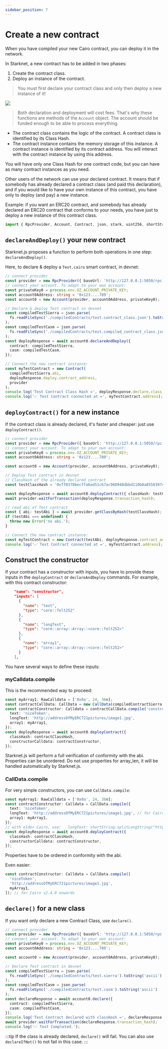 ```yaml
---
sidebar_position: 7
---
```


# Create a new contract

When you have compiled your new Cairo contract, you can deploy it in the network.

In Starknet, a new contract has to be added in two phases:

1. Create the contract class.
2. Deploy an instance of the contract.

> You must first declare your contract class and only then deploy a new instance of it!

![](./pictures/createContract.png)

> Both declaration and deployment will cost fees. That's why these functions are methods of the `Account` object. The account should be funded enough to be able to process everything.

- The contract class contains the logic of the contract. A contract class is identified by its Class Hash.
- The contract instance contains the memory storage of this instance. A contract instance is identified by its contract address. You will interact with the contract instance by using this address.

You will have only one Class Hash for one contract code, but you can have as many contract instances as you need.

Other users of the network can use your declared contract. It means that if somebody has already declared a contract class (and paid this declaration), and if you would like to have your own instance of this contract, you have only to deploy (and pay) a new instance.

Example: if you want an ERC20 contract, and somebody has already declared an ERC20 contract that conforms to your needs, you have just to deploy a new instance of this contract class.

```typescript
import { RpcProvider, Account, Contract, json, stark, uint256, shortString } from 'starknet';
```

## `declareAndDeploy()` your new contract

Starknet.js proposes a function to perform both operations in one step: `declareAndDeploy()`.

Here, to declare & deploy a `Test.cairo` smart contract, in devnet:

```typescript
// connect provider
const provider = new RpcProvider({ baseUrl: 'http://127.0.0.1:5050/rpc' });
// connect your account. To adapt to your own account:
const privateKey0 = process.env.OZ_ACCOUNT_PRIVATE_KEY;
const account0Address: string = '0x123....789';
const account0 = new Account(provider, account0Address, privateKey0);

// Declare & deploy Test contract in devnet
const compiledTestSierra = json.parse(
  fs.readFileSync('./compiledContracts/test.contract_class.json').toString('ascii')
);
const compiledTestCasm = json.parse(
  fs.readFileSync('./compiledContracts/test.compiled_contract_class.json').toString('ascii')
);
const deployResponse = await account0.declareAndDeploy({
  contract: compiledTestSierra,
  casm: compiledTestCasm,
});

// Connect the new contract instance:
const myTestContract = new Contract(
  compiledTestSierra.abi,
  deployResponse.deploy.contract_address,
  provider
);
console.log('Test Contract Class Hash =', deployResponse.declare.class_hash);
console.log('✅ Test Contract connected at =', myTestContract.address);
```

## `deployContract()` for a new instance

If the contract class is already declared, it's faster and cheaper: just use `deployContract()`.

```typescript
// connect provider
const provider = new RpcProvider({ baseUrl: 'http://127.0.0.1:5050/rpc' });
// connect your account. To adapt to your own account:
const privateKey0 = process.env.OZ_ACCOUNT_PRIVATE_KEY;
const account0Address: string = '0x123....789';

const account0 = new Account(provider, account0Address, privateKey0);

// Deploy Test contract in devnet
// ClassHash of the already declared contract
const testClassHash = '0xff0378becffa6ad51c67ac968948dbbd110b8a8550397cf17866afebc6c17d';

const deployResponse = await account0.deployContract({ classHash: testClassHash });
await provider.waitForTransaction(deployResponse.transaction_hash);

// read abi of Test contract
const { abi: testAbi } = await provider.getClassByHash(testClassHash);
if (testAbi === undefined) {
  throw new Error('no abi.');
}

// Connect the new contract instance:
const myTestContract = new Contract(testAbi, deployResponse.contract_address, provider);
console.log('✅ Test Contract connected at =', myTestContract.address);
```

## Construct the constructor

If your contract has a constructor with inputs, you have to provide these inputs in the `deployContract` or `declareAndDeploy` commands.
For example, with this contract constructor:

```json
    "name": "constructor",
    "inputs": [
      {
        "name": "text",
        "type": "core::felt252"
      },
      {
        "name": "longText",
        "type": "core::array::Array::<core::felt252>"
      },
      {
        "name": "array1",
        "type": "core::array::Array::<core::felt252>"
      }
    ],
```

You have several ways to define these inputs:

### myCalldata.compile

This is the recommended way to proceed:

```typescript
const myArray1: RawCalldata = ['0x0a', 24, 36n];
const contractCallData: CallData = new CallData(compiledContractSierra.abi);
const contractConstructor: Calldata = contractCallData.compile('constructor', {
  text: 'niceToken',
  longText: 'http://addressOfMyERC721pictures/image1.jpg',
  array1: myArray1,
});
const deployResponse = await account0.deployContract({
  classHash: contractClassHash,
  constructorCalldata: contractConstructor,
});
```

Starknet.js will perform a full verification of conformity with the abi. Properties can be unordered. Do not use properties for array_len, it will be handled automatically by Starknet.js.

### CallData.compile

For very simple constructors, you can use `CallData.compile`:

```typescript
const myArray1: RawCalldata = ['0x0a', 24, 36n];
const contractConstructor: Calldata = CallData.compile({
  text: 'niceToken',
  longText: 'http://addressOfMyERC721pictures/image1.jpg', // for Cairo v2.4.0 onwards
  array1: myArray1,
});
// with older Cairo, use:   longText: shortString.splitLongString("http://addressOfMyERC721pictures/image1.jpg"),
const deployResponse = await account0.deployContract({
  classHash: contractClassHash,
  constructorCalldata: contractConstructor,
});
```

Properties have to be ordered in conformity with the abi.

Even easier:

```typescript
const contractConstructor: Calldata = CallData.compile([
  'niceToken',
  'http://addressOfMyERC721pictures/image1.jpg',
  myArray1,
]); // for Cairo v2.4.0 onwards
```

## `declare()` for a new class

If you want only declare a new Contract Class, use `declare()`.

```typescript
// connect provider
const provider = new RpcProvider({ baseUrl: 'http://127.0.0.1:5050/rpc' });
// connect your account. To adapt to your own account:
const privateKey0 = process.env.OZ_ACCOUNT_PRIVATE_KEY;
const account0Address: string = '0x123....789';

const account0 = new Account(provider, account0Address, privateKey0);

// Declare Test contract in devnet
const compiledTestSierra = json.parse(
  fs.readFileSync('./compiledContracts/test.sierra').toString('ascii')
);
const compiledTestCasm = json.parse(
  fs.readFileSync('./compiledContracts/test.casm').toString('ascii')
);
const declareResponse = await account0.declare({
  contract: compiledTestSierra,
  casm: compiledTestCasm,
});
console.log('Test Contract declared with classHash =', declareResponse.class_hash);
await provider.waitForTransaction(declareResponse.transaction_hash);
console.log('✅ Test Completed.');
```

:::tip
If the class is already declared, `declare()` will fail. You can also use `declareIfNot()` to not fail in this case.
:::
